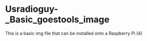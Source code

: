# Usradioguy-_Basic_goestools_image
This is a basic img file that can be installed onto a Raspberry Pi (4)
